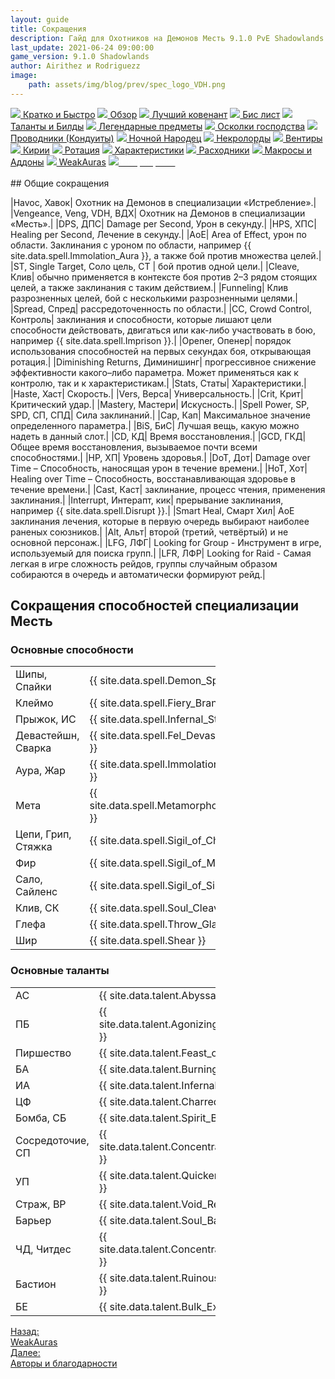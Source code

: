 ```yaml
---
layout: guide
title: Сокращения
description: Гайд для Охотников на Демонов Месть 9.1.0 PvE Shadowlands
last_update: 2021-06-24 09:00:00
game_version: 9.1.0 Shadowlands 
author: Airithez и Rodriguezz
image:
    path: assets/img/blog/prev/spec_logo_VDH.png
---
```


<div id="smooth-nav-outer">
<a href="{{ site.url }}/guide/vengeance/quick_faq.html"><img src="https://wow.zamimg.com/images/wow/icons/medium/wow_token01.jpg"> Кратко и Быстро</a>
<a href="{{ site.url }}/guide/vengeance/overview.html"><img src="https://wow.zamimg.com/images/wow/icons/medium/inv_misc_spyglass_02.jpg"> Обзор</a>
<a href="{{ site.url }}/guide/vengeance/covenant.html"><img src="https://wow.zamimg.com/images/wow/icons/medium/achievement_mythicdungeons_shadowlands.jpg"> Лучший ковенант</a>
<a href="{{ site.url }}/guide/vengeance/gear.html"><img src="https://wow.zamimg.com/images/wow/icons/medium/inv_chest_chain_03.jpg"> Бис лист</a>
<a href="{{ site.url }}/guide/vengeance/talent-builds.html"><img src="https://wow.zamimg.com/images/wow/icons/medium/ability_marksmanship.jpg"> Таланты и Билды</a>
<a href="{{ site.url }}/guide/vengeance/legendaries-shadowlands.html"><img src="https://wow.zamimg.com/images/wow/icons/medium/runesmith_icon.jpg"> Легендарные предметы</a>
<a href="{{ site.url }}/guide/vengeance/domination-set-bonuses.html"><img src="https://wow.zamimg.com/images/wow/icons/medium/wow_token01.jpg"> Осколки господства</a>
<a href="{{ site.url }}/guide/vengeance/conduits-shadowlands.html"><img src="https://wow.zamimg.com/images/wow/icons/medium/ability_rogue_rollthebones02.jpg"> Проводники (Кондуиты)</a>
<a href="{{ site.url }}/guide/vengeance/night-fae.html"><img src="https://wow.zamimg.com/images/wow/icons/medium/ui_sigil_nightfae.jpg"> Ночной Народец</a>
<a href="{{ site.url }}/guide/vengeance/necrolord.html"><img src="https://wow.zamimg.com/images/wow/icons/medium/ui_sigil_necrolord.jpg"> Некролорды</a>
<a href="{{ site.url }}/guide/vengeance/venthyr.html"><img src="https://wow.zamimg.com/images/wow/icons/medium/ui_sigil_venthyr.jpg"> Вентиры</a>
<a href="{{ site.url }}/guide/vengeance/kyrian.html"><img src="https://wow.zamimg.com/images/wow/icons/medium/ui_sigil_kyrian.jpg"> Кирии</a>
<a href="{{ site.url }}/guide/vengeance/rotation-priority.html"><img src="https://wow.zamimg.com/images/wow/icons/medium/wow_token01.jpg"> Ротация</a>
<a href="{{ site.url }}/guide/vengeance/stats.html"><img src="https://wow.zamimg.com/images/wow/icons/medium/inv_inscription_80_warscroll_intellect.jpg"> Характеристики</a>
<a href="{{ site.url }}/guide/vengeance/consumables.html"><img src="https://wow.zamimg.com/images/wow/icons/medium/inv_potion_92.jpg"> Расходники</a>
<a href="{{ site.url }}/guide/vengeance/macros-addons.html"><img src="https://wow.zamimg.com/images/wow/icons/medium/inv_eng_gearspringparts.jpg"> Макросы и Аддоны</a>
<a href="{{ site.url }}/guide/vengeance/weakauras.html"><img src="https://wow.zamimg.com/images/wow/icons/medium/spell_holy_auramastery.jpg"> WeakAuras</a>
<a href="{{ site.url }}/guide/vengeance/common-terms.html"><img src="https://wow.zamimg.com/images/wow/icons/medium/ui_chat.jpg"><span style="color: white;"> Сокращения</span></a>
</div>
<br>
## Общие сокращения

|Havoc, Хавок| Охотник на Демонов в специализации «Истребление».|
|Vengeance, Veng, VDH, ВДХ| Охотник на Демонов в специализации «Месть».|
|DPS, ДПС| Damage per Second, Урон в секунду.|
|HPS, ХПС| Healing per Second, Лечение в секунду.|
|AoE| Area of Effect, урон по области. Заклинания с уроном по области, например {{ site.data.spell.Immolation_Aura }}, а также бой против множества целей.|
|ST, Single Target, Соло цель, СТ | бой против одной цели.|
|Cleave, Клив| обычно применяется в контексте боя против 2–3 рядом стоящих целей, а также заклинания с таким действием.|
|Funneling| Клив разрозненных целей, бой с несколькими разрозненными целями.|
|Spread, Спред| рассредоточенность по области.|
|СС, Crowd Control, Контроль| заклинания и способности, которые лишают цели способности действовать, двигаться или как-либо участвовать в бою, например {{ site.data.spell.Imprison }}.|
|Opener, Опенер| порядок использования способностей на первых секундах боя, открывающая ротация.|
|Diminishing Returns, Диминишинг| прогрессивное снижение эффективности какого–либо параметра. Может применяться как к контролю, так и к характеристикам.|
|Stats, Статы| Характеристики.|
|Haste, Хаст| Скорость.|
|Vers, Верса| Универсальность.|
|Crit, Крит| Критический удар.|
|Mastery, Мастери| Искусность.|
|Spell Power, SP, SPD, СП, СПД| Сила заклинаний.|
|Cap, Кап| Максимальное значение определенного параметра.|
|BiS, БиС| Лучшая вещь, какую можно надеть в данный слот.|
|CD, КД| Время восстановления.|
|GCD, ГКД| Общее время восстановления, вызываемое почти всеми способностями.|
|HP, ХП| Уровень здоровья.|
|DoT, Дот| Damage over Time – Способность, наносящая урон в течение времени.|
|HoT, Хот| Healing over Time – Способность, восстанавливающая здоровье в течение времени.|
|Cast, Каст| заклинание, процесс чтения, применения заклинания.|
|Interrupt, Интерапт, кик| прерывание заклинания, например {{ site.data.spell.Disrupt }}.|
|Smart Heal, Смарт Хил| АоЕ заклинания лечения, которые в первую очередь выбирают наиболее раненых союзников.|
|Alt, Альт| второй (третий, четвёртый) и не основной персонаж.|
|LFG, ЛФГ| Looking for Group - Инструмент в игре, используемый для поиска групп.|
|LFR, ЛФР| Looking for Raid - Самая легкая в игре сложность рейдов, группы случайным образом собираются в очередь и автоматически формируют рейд.|

## Сокращения способностей специализации Месть

### Основные способности

<table style="width:65%;">
  <tr>
    <td>Шипы, Спайки</td>
    <td>{{ site.data.spell.Demon_Spikes }}</td>
  </tr>
  <tr>
    <td>Клеймо</td>
    <td>{{ site.data.spell.Fiery_Brand }}</td>
  </tr>
  <tr>
    <td>Прыжок, ИС</td>
    <td>{{ site.data.spell.Infernal_Strike }}</td>
  </tr>
  <tr>
    <td>Девастейшн, Сварка</td>
    <td>{{ site.data.spell.Fel_Devastation }}</td>
  </tr>
  <tr>
    <td>Аура, Жар</td>
    <td>{{ site.data.spell.Immolation_Aura }}</td>
  </tr>
  <tr>
    <td>Мета</td>
    <td>{{ site.data.spell.MetamorphosisVDH }}</td>
  </tr>
  <tr>
    <td>Цепи, Грип,<br> Стяжка</td>
    <td>{{ site.data.spell.Sigil_of_Chains }}</td>
  </tr>
  <tr>
    <td>Фир</td>
    <td>{{ site.data.spell.Sigil_of_Misery }}</td>
  </tr>
  <tr>
    <td>Сало, Сайленс</td>
    <td>{{ site.data.spell.Sigil_of_Silence }}</td>
  </tr>
  <tr>
    <td>Клив, СК</td>
    <td>{{ site.data.spell.Soul_Cleave }}</td>
  </tr>
  <tr>
    <td>Глефа</td>
    <td>{{ site.data.spell.Throw_Glaive }}</td>
  </tr>
  <tr>
    <td>Шир</td>
    <td>{{ site.data.spell.Shear }}</td>
  </tr>
</table>

### Основные таланты
<table style="width:65%;">
  <tr>
    <td>АС</td>
    <td>{{ site.data.talent.Abyssal_Strike }}</td>
  </tr>
  <tr>
    <td>ПБ</td>
    <td>{{ site.data.talent.Agonizing_Flames }}</td>
  </tr>
  <tr>
    <td>Пиршество</td>
    <td>{{ site.data.talent.Feast_of_Souls }}</td>
  </tr>
  <tr>
    <td>БА</td>
    <td>{{ site.data.talent.Burning_Alive }}</td>
  </tr>
  <tr>
    <td>ИА </td>
    <td>{{ site.data.talent.Infernal_Armor }}</td>
  </tr>
  <tr>
    <td>ЦФ</td>
    <td>{{ site.data.talent.Charred_Flesh }}</td>
  </tr>
  <tr>
    <td>Бомба, СБ</td>
    <td>{{ site.data.talent.Spirit_Bomb }}</td>
  </tr>
  <tr>
    <td>Сосредоточие, СП</td>
    <td>{{ site.data.talent.Concentrated_Sigils }}</td>
  </tr>
    <tr>
    <td>УП</td>
    <td>{{ site.data.talent.Quickened_Sigils }}</td>
  </tr>
    <tr>
    <td>Страж, ВР</td>
    <td>{{ site.data.talent.Void_Reaver }}</td>
  </tr>
    <tr>
    <td>Барьер</td>
    <td>{{ site.data.talent.Soul_Barrier }}</td>
  </tr>
    <tr>
    <td>ЧД, Читдес</td>
    <td>{{ site.data.talent.Concentrated_Sigils }}</td>
  </tr>
    <tr>
    <td>Бастион</td>
    <td>{{ site.data.talent.Ruinous_Bulwark }}</td>
  </tr>
   <tr>
    <td>БЕ</td>
    <td>{{ site.data.talent.Bulk_Extraction }}</td>
  </tr>
</table>

<div class="minibox minibox-left"><a href="{{ site.url }}/guide/vengeance/weakauras.html">Назад:<br>WeakAuras</a></div> 
<div class="minibox"><a href="{{ site.url }}/patreon/thanks.html">Далее:<br>Авторы и благодарности</a></div>